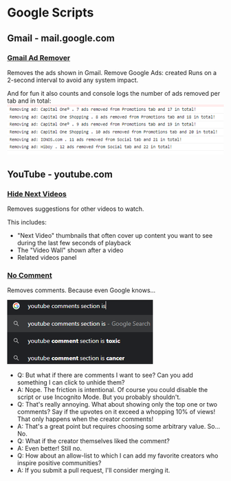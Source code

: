 # Google Scripts

## Gmail - mail.google.com

### [Gmail Ad Remover](GmailAdRemover.user.js)
Removes the ads shown in Gmail.
Remove Google Ads: created
Runs on a 2-second interval to avoid any system impact.

And for fun it also counts and console logs the number of ads removed per tab and in total:
<img src="img/removed-ads-log.png" >

## YouTube - youtube.com

### [Hide Next Videos](YoutubeHideNextVideos.user.js)
Removes suggestions for other videos to watch.

This includes:
* "Next Video" thumbnails that often cover up content you want to see during the last few seconds of playback
* The "Video Wall" shown after a video
* Related videos panel

### [No Comment](YoutubeNoComment.user.js)
Removes comments. Because even Google knows...

![Screenshot of a Google search, in which the top suggestions to complete "youtube comments section is" are "toxic" and "cancer"](img/youtube-comments-section-is.png)
- Q: But what if there are comments I want to see? Can you add something I can click to unhide them?
- A: Nope. The friction is intentional. Of course you could disable the script or use Incognito Mode. But you probably shouldn't.
- Q: That's really annoying. What about showing only the top one or two comments? Say if the upvotes on it exceed a whopping 10% of views! That only happens when the creator comments!
- A: That's a great point but requires choosing some arbitrary value. So... No.
- Q: What if the creator themselves liked the comment?
- A: Even better! Still no.
- Q: How about an allow-list to which I can add my favorite creators who inspire positive communities?
- A: If you submit a pull request, I'll consider merging it.
